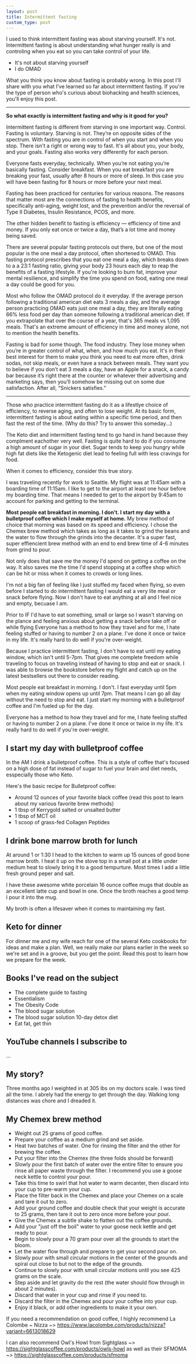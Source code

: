 ```yaml
---
layout: post
title: Intermittent fasting
custom_type: post
---
```


I used to think intermittent fasting was about starving yourself. It's not. Intermittent fasting is about understanding what hunger really is and controling when you eat so you can take control of your life.

- It's not about starving yourself
- I do OMAD

What you think you know about fasting is probably wrong. In this post I'll share with you what I've learned so far about intermittent fasting. If you're the type of person who's curious about biohacking and health sciences, you'll enjoy this post.

---

**So what exactly is intermittent fasting and why is it good for you?**

Intermittent fasting is different from starving in one important way. Control. Fasting is voluntary. Starving is not. They’re on opposite sides of the spectrum. With fasting you are in control of when you start and when you stop. There isn't a right or wrong way to fast. It's all about you, your body, and your goals. Fasting also works very differently for each person.

Everyone fasts everyday, technically. When you’re not eating you’re basically fasting. Consider breakfast. When you eat breakfast you are breaking your fast, usually after 8 hours or more of sleep. In this case you will have been fasting for 8 hours or more before your next meal.

Fasting has been practiced for centuries for various reasons. The reasons that matter most are the connections of fasting to health benefits, specifically anti-aging, weight lost, and the prevention and/or the reversal of Type II Diabetes, Insulin Resistance, PCOS, and more.

The other hidden benefit to fasting is efficiency — efficiency of time and money. If you only eat once or twice a day, that’s a lot time and money being saved.

There are several popular fasting protocols out there, but one of the most popular is the one meal a day protocol, often shortened to OMAD. This fasting protocol prescribes that you eat one meal a day, which breaks down to a a 23:1 fasting ratio, giving your body 23 hours each day to reap the benefits of a fasting lifestyle. If you're looking to burn fat, improve your mental resilience, and simplify the time you spend on food, eating one meal a day could be good for you.

Most who follow the OMAD protocol do it everyday. If the average person following a traditional american diet eats 3 meals a day, and the average person practicing OMAD eats just one meal a day, they are literally eating 66% less food per day than someone following a traditional american diet. If you extrapolate that over the course of a year, that's 365 meals vs 1,095 meals. That's an extreme amount of efficiency in time and money alone, not to mention the health benefits.

Fasting is bad for some though. The food industry. They lose money when you’re in greater control of what, when, and how much you eat. It's in their best interest for them to make you think you need to eat more often, drink sodas, not skip meals, or even have a snack between meals. They want you to believe if you don’t eat 3 meals a day, have an Apple for a snack, a candy bar because it’s right there at the counter or whatever their advertising and marketing says, then you’ll somehow be missing out on some due satisfaction. After all, “Snickers satisfies.”

---

Those who practice intermittent fasting do it as a lifestlye choice of efficiency, to reverse aging, and often to lose weight. At its basic form, intermittent fasting is about eating within a specific time period, and then fast the rest of the time. (Why do this? Try to answer this someday...)

The Keto diet and intermittent fasting tend to go hand in hand because they complment eachother very well. Fasting is quite hard to do if you consume a high amount of sugar in your diet. Sugar tends to keep you hungry while high fat diets like the Ketogenic diet lead to feeling full with less cravings for food.

When it comes to efficiency, consider this true story.

I was traveling recently for work to Seattle. My flight was at 11:45am with a boarding time of 11:15am. I like to get to the airport at least one hour before my boarding time. That means I needed to get to the airport by 9:45am to account for parking and getting to the terminal.

**Most people eat breakfast in morning. I don't. I start my day with a bulletproof coffee which I make myself at home.** My brew method of choice that morning was based on its speed and efficiency. I chose the Chemex brew method which takes as long as it takes to grind the beans and the water to flow through the grinds into the decanter. It's a super fast, super effiencient brew method with an end to end brew time of 4-6 minutes from grind to pour.

Not only does that save me the money I'd spend on getting a coffee on the way. It also saves me the time I'd spend stopping at a coffee shop which can be hit or miss when it comes to crowds or long lines.

I'm not a big fan of feeling like I just stuffed my faced when flying, so even before I started to do intermittent fasting I would eat a very lite meal or snack before flying. Now I don't have to eat anything at all and I feel nice and empty, becuase I am.

Prior to IF I'd have to eat something, small or large so I wasn't starving on the plance and feeling anxious about getting a snack before take off or while flying Everyone has a method to how they travel and for me, I hate feeling stuffed or having to number 2 on a plane. I've done it once or twice in my life. It's really hard to do well if you're over-weight.

Because I practice intermittent fasting, I don't have to eat until my eating window, which isn't until 5-7pm. That gives me complete freedom while traveling to focus on traveling instead of having to stop and eat or snack. I was able to browse the bookstore before my flight and catch up on the latest bestsellers out there to consider reading.

Most people eat breakfast in morning. I don't. I fast everyday until 5pm when my eating window opens up until 7pm. That means I can go all day without the need to stop and eat. I just start my morning with a bulletproof coffee and I'm fueled up for the day.

Everyone has a method to how they travel and for me, I hate feeling stuffed or having to number 2 on a plane. I've done it once or twice in my life. It's really hard to do well if you're over-weight.

## I start my day with bulletproof coffee

In the AM I drink a bulletproof coffee. This is a style of coffee that's focused on a high dose of fat instead of sugar to fuel your brain and diet needs, esspecially those who Keto.

Here's the basic recipe for Bulletproof coffee:

- Around 12 ounces of your favorite black coffee (read this post to learn about my various favorite brew methods)
- 1 tbsp of Kerrygold salted or unsalted butter
- 1 tbsp of MCT oil
- 1 scoop of grass-fed Collagen Peptides

## I drink bone marrow broth for lunch

At around 1 or 1:30 I head to the kitchen to warm up 15 ounces of good bone marrow broth. I heat it up on the stove top in a small pot at a little under medium heat to slowly bring it to a good tempurture. Most times I add a little fresh ground peper and salt.

I have these awesome white porcelain 16 ounce coffee mugs that double as an excellent latte cup and bowl in one. Once the broth reaches a good temp I pour it into the mug.

My broth is often a lifesaver when it comes to maintaining my fast.

## Keto for dinner

For dinner me and my wife reach for one of the several Keto cookbooks for ideas and make a plan. Well, we really make our plans earlier in the week so we're set and in a groove, but you get the point. Read this post to learn how we prepare for the week.

## Books I've read on the subject

- The complete guide to fasting
- Essentialism
- The Obesity Code
- The blood sugar solution
- The blood sugar solution 10-day detox diet
- Eat fat, get thin

## YouTube channels I subscribe to

...

## My story?

Three months ago I weighted in at 305 lbs on my doctors scale. I was tired all the time. I abrely had the energy to get through the day. Walking long distances was chore and I dreaded it.

## My Chemex brew method

- Weight out 25 grams of good coffee.
- Prepare your coffee as a medium grind and set aside.
- Heat two batches of water. One for rinsing the filter and the other for brewing the coffee.
- Put your filter into the Chemex (the three folds should be forward)
- Slowly pour the first batch of water over the entire filter to ensure you rinse all paper waste through the filter. I recommend you use a goose neck kettle to control your pour.
- Take this time to swirl that hot water to warm decanter, then discard into your cup to pre-warm your cup.
- Place the filter back in the Chemex and place your Chemex on a scale and tare it out to zero.
- Add your ground coffee and double check that your weight is accurate to 25 grams, then tare it out to zero once more before your pour.
- Give the Chemex a subtle shake to flatten out the coffee grounds.
- Add your "just off the boil" water to your goose neck kettle and get ready to pour.
- Begin to slowly pour a 70 gram pour over all the grounds to start the bloom.
- Let the water flow through and prepare to get your second pour on.
- Slowly pour with small circular motions in the center of the grounds and spiral out close to but not to the edge of the grounds.
- Continue to slowly pour with small circular motions until you see 425 grams on the scale.
- Step aside and let gravity do the rest (the water should flow through in about 2 minutes).
- Discard that water in your cup and rinse if you need to.
- Discard the filter in the Chemex and pour your coffee into your cup.
- Enjoy it black, or add other ingredients to make it your own.

If you need a recommendation on good coffee, I highly recommend La Colombe ~ Nizza ~> https://www.lacolombe.com/products/nizza?variant=6613018629

I can also recommend Owl's Howl from Sightglass ~> https://sightglasscoffee.com/products/owls-howl as well as their SFMOMA ~> https://sightglasscoffee.com/products/sfmoma